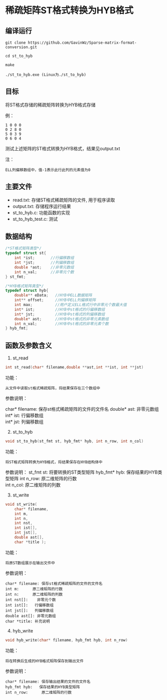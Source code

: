# 稀疏矩阵ST格式转换为HYB格式

## 编译运行

```
git clone https://github.com/GavinWz/Sparse-matrix-format-conversion.git

cd st_to_hyb

make

./st_to_hyb.exe (Linux为./st_to_hyb)
```
## 目标

将ST格式存储的稀疏矩阵转换为HYB格式存储

例： 

    1 0 0 0 	
    0 2 8 0 
    5 0 3 9 
    0 6 0 4
    
测试上述矩阵的ST格式转换为HYB格式，结果见output.txt

注：

    ELL列偏移数组中，值-1表示此行此列的元素值为0

## 主要文件

* read.txt: 存储ST格式稀疏矩阵的文件, 用于程序读取
* output.txt: 存储程序运行结果
* st_to_hyb.c: 功能函数的实现
* st_to_hyb_test.c: 测试

## 数据结构

```c
/*ST格式矩阵类型*/
typedef struct st{
    int *ist;       //行偏移数组
    int *jst;       //列偏移数组
    double *ast;    //非零元数组
    int n_val;      //非零元个数
} st_fmt;

/*HYB格式矩阵类型*/
typedef struct hyb{ 
    double** eData;   //HYB中ELL数据矩阵
    int** offset;     //HYB中ELL列偏移矩阵
    int max;          //用户定义ELL格式行中非零元个数最大值
    int* ist;         //HYB中st格式的行偏移数组
    int* jst;         //HYB中st格式的列偏移数组
    double* ast;      //HYB中st格式的非零元素数组
    int n_val;        //HYB中st格式的非零元素个数
} hyb_fmt;
```

## 函数及参数含义
1. st_read
```c
int st_read(char* filename,double **ast,int **ist, int **jst)
```
功能：

    从文件中读取st格式稀疏矩阵，将结果保存在三个数组中

参数说明：

char* filename: 保存st格式稀疏矩阵的文件的文件名
double* ast: 非零元数组  
int* ist: 行偏移数组  
int* jst: 列偏移数组  


2. st_to_hyb
```c
void st_to_hyb(st_fmt st, hyb_fmt* hyb, int n_row, int n_col)
```
功能：

    将ST格式矩阵转换为HYB格式，将结果保存在HYB结构体中

参数说明：
    st_fmt st:      将要转换的ST类型矩阵
    hyb_fmt* hyb:   保存结果的HYB类型矩阵
    int n_row:      原二维矩阵的行数    
    int n_col:      原二维矩阵的列数

3. st_write
```c
void st_write(
    char* filename, 
    int m, 
    int n, 
    int nst, 
    int ist[],
    int jst[], 
    double ast[], 
    char *title );
```
功能：

    将原ST数组展示在输出文件中

参数说明：

    char* filename: 保存st格式稀疏矩阵的文件的文件名
    int m:      原二维矩阵的行数  
    int n:      原二维矩阵的列数
    int nst[]:    非零元个数
    int ist[]:   行偏移数组  
    int jst[]:   列偏移数组  
    double ast[]: 非零元数组
    char *title: 补充说明

4. hyb_write
```c
void hyb_write(char* filename, hyb_fmt hyb, int n_row)
```
功能：

    将在转换后生成的HYB格式矩阵保存到输出文件

参数说明：

    char* filename: 保存输出结果的文件的文件名
    hyb_fmt hyb:   保存结果的HYB类型矩阵
    int n_row:      原二维矩阵的行数
